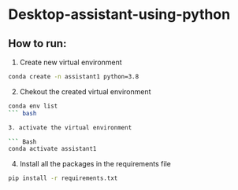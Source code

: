 # Desktop-assistant-using-python

## How to run:

1. Create new virtual environment

``` bash
conda create -n assistant1 python=3.8
```
2. Chekout the created virtual environment

``` bash
conda env list
``` bash

3. activate the virtual environment

``` Bash
conda activate assistant1 

```
4. Install all the packages in the requirements file

``` bash
pip install -r requirements.txt


```
